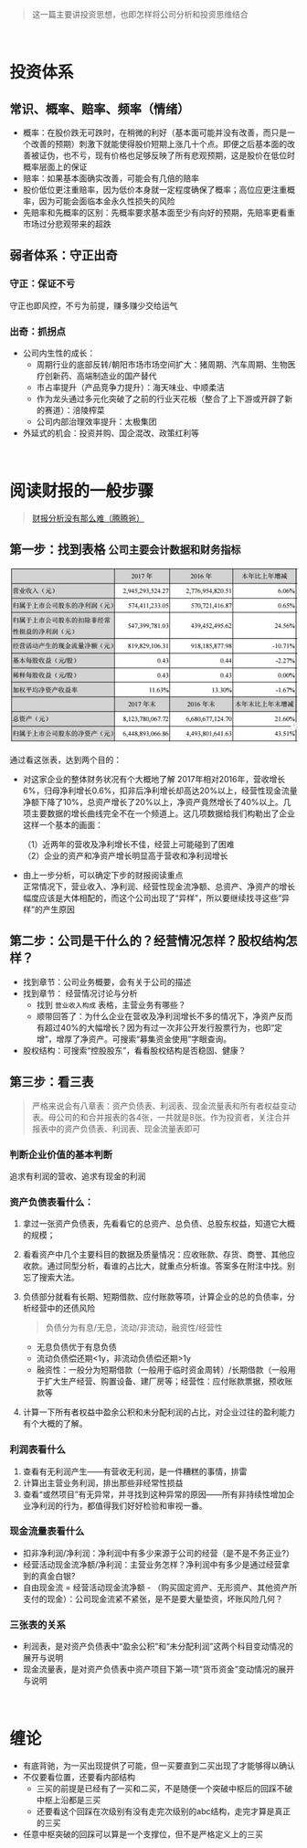 > 这一篇主要讲投资思想，也即怎样将公司分析和投资思维结合

<br>

# 投资体系
## 常识、概率、赔率、频率（情绪）
* 概率：在股价跌无可跌时，在稍微的利好（基本面可能并没有改善，而只是一个改善的预期）刺激下就能使得股价短期上涨几十个点。即便之后基本面的改善被证伪，也不亏，现有价格也足够反映了所有悲观预期，这是股价在低位时概率层面上的保证
* 赔率：如果基本面确实改善，可能会有几倍的赔率
* 股价低位更注重赔率，因为低价本身就一定程度确保了概率；高位应更注重概率，因为可能会面临本金永久性损失的风险
* 先赔率和先概率的区别：先概率要求基本面至少有向好的预期，先赔率更看重市场过分悲观带来的超跌

## 弱者体系：守正出奇
### 守正：保证不亏
守正也即风控，不亏为前提，赚多赚少交给运气
### 出奇：抓拐点
* 公司内生性的成长：
    * 周期行业的底部反转/朝阳市场市场空间扩大：猪周期、汽车周期、生物医疗创新药、高端制造业的国产替代
    * 市占率提升（产品竞争力提升）：海天味业、中顺柔洁
    * 作为龙头通过多元化突破了之前的行业天花板（整合了上下游或开辟了新的赛道）：涪陵榨菜
    * 公司内部治理效率提升：太极集团
* 外延式的机会：投资并购、国企混改、政策红利等


<br>


# 阅读财报的一般步骤
> [财报分析没有那么难（腾腾爸） ](https://mp.weixin.qq.com/s?__biz=MzIzNDU4OTMwMA==&mid=2247491392&idx=1&sn=5237a5b5c6cf4b3547b6e893d504454e&chksm=e8f5425bdf82cb4db819c84f3014a116c57f8bb35b2a5687be2494cd2a42d179d7a0c0d0fb1d&mpshare=1&srcid=0822LAg22lijoXvdqbalM8er&sharer_sharetime=1603959050758&sharer_shareid=f696b7bfdf3876c6bfc0824b37bf0020&scene=1&subscene=10000&clicktime=1603959070&enterid=1603959070&ascene=1&devicetype=android-29&version=27001353&nettype=WIFI&abtest_cookie=AAACAA%3D%3D&lang=zh_CN&exportkey=AwuT%2BRyafJ%2BGp4V1uNrE5Bw%3D&pass_ticket=KkSbGsfEgkZFvFH%2BiV9brqqQxursw0PsNvesmZ%2Bqng%2FA7OJjRJlBDNjHCh2Shi7a&wx_header=1)

## 第一步：找到表格 `公司主要会计数据和财务指标`
<p align="center" >
	<img src="./Figures/example1.jpg" width="600">
</p> 
通过看这张表，达到两个目的：

* 对这家企业的整体财务状况有个大概地了解
    2017年相对2016年，营收增长6%，归母净利增长0.6%，扣非后净利增长却高达20%以上，经营性现金流量净额下降了10%，总资产增长了20%以上，净资产竟然增长了40%以上。几项主要数据的增长曲线完全不在一个频道上。这几项数据给我们构勒出了企业这样一个基本的画面：
    
    （1）近两年的营收及净利增长不佳，经营上可能碰到了困难  
    （2）企业的资产和净资产增长明显高于营收和净利润增长

* 由上一步分析，可以确定下步的财报阅读重点  
正常情况下，营业收入、净利润、经营性现金流净额、总资产、净资产的增长幅度应该是大体相配的，而这个公司出现了“异样”，所以要继续找寻这些“异样”的产生原因


## 第二步：公司是干什么的？经营情况怎样？股权结构怎样？
* 找到章节：公司业务概要，会有关于公司的描述
* 找到章节： 经营情况讨论与分析
    * 找到 `营业收入构成` 表格，主营业务有哪些？
    * 顺带回答了：为什么企业在营收及净利润增长不多的情况下，净资产反而有超过40%的大幅增长？因为有过一次非公开发行股票行为，也即“定增”，增厚了净资产。可搜索“募集资金使用”字眼查询。
* 股权结构：可搜索“控股股东”，看看股权结构是否稳固、健康？

## 第三步：看三表
> 严格来说会有八章表：资产负债表、利润表、现金流量表和所有者权益变动表。母公司的和合并报表的各4张，一共就是8张。作为投资者，关注合并报表中的资产负债表、利润表、现金流量表即可

### 判断企业价值的基本判断
追求有利润的营收、追求有现金的利润

### 资产负债表看什么：
1. 拿过一张资产负债表，先看看它的总资产、总负债、总股东权益，知道它大概的规模；
1. 看看资产中几个主要科目的数据及质量情况：应收账款、存货、商誉、其他应收款。通过同型分析，看谁的占比大，就重点分析谁。答案多在附注中找。别忘了搜索大法。
1. 负债部分就看有长期、短期借款、应付账款等项，计算企业的总的负债率，分析经营中的还债风险
    > 负债分为有息/无息，流动/非流动，融资性/经营性
    * 无息负债优于有息负债
    * 流动负债偿还期<1y，非流动负债偿还期>1y
    * 融资性：一般分为短期借款（一般用于临时资金周转）/长期借款（一般用于扩大生产经营、购置设备、建厂房等；经营性：应付账款票据，预收账款等

1. 计算一下所有者权益中盈余公积和未分配利润的占比，对企业过往的盈利能力有个大概的了解。

### 利润表看什么
1. 查看有无利润产生——有营收无利润，是一件糟糕的事情，排雷
1. 计算出主营业务利润，排出那些非经常性损益
1. 查看“或然项目”有无异常，并寻找到这种异常的原因——所有非持续性增加企业净利润的行为，都值得我们好好检验和审视一番。

### 现金流量表看什么
* 扣非净利润/净利润：净利润中有多少来源于公司的经营（是不是不务正业?）
* 经营活动现金流净额/净利润：主营业务怎样？净利润中有多少是通过经营拿到的真金白银?
* 自由现金流 = 经营活动现金流净额 - （购买固定资产、无形资产、其他资产所支付的现金）：公司现金流紧不紧张，是不是要大量垫资，坏账风险几何？

### 三张表的关系
* 利润表，是对资产负债表中“盈余公积”和“未分配利润”这两个科目变动情况的展开与说明
* 现金流量表，是对资产负债表中资产项目下第一项“货币资金”变动情况的展开与说明

<br>

# 缠论
* 有底背驰，为一买出现提供了可能，但一买要直到二买出现了才能够得以确认
* 不仅要看位置，还要看内部结构
    * 三买的前提是已经有了一买和二买，不是随便一个突破中枢后的回踩不破中枢上沿都是三买
    * 还要看这个回踩在次级别有没有走完次级别的abc结构，走完才算是真正的三买
* 任意中枢突破的回踩可以算是一个支撑位，但不是严格定义上的三买